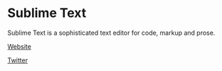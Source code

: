 # Sublime Text

Sublime Text is a sophisticated text editor for code, markup and prose.

[Website](https://www.sublimetext.com/?developerstash)

[Twitter](https://twitter.com/sublimehq)
